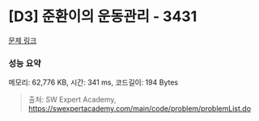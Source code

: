 # [D3] 준환이의 운동관리 - 3431 

[문제 링크](https://swexpertacademy.com/main/code/problem/problemDetail.do?contestProbId=AWE_ZXcqAAMDFAV2) 

### 성능 요약

메모리: 62,776 KB, 시간: 341 ms, 코드길이: 194 Bytes



> 출처: SW Expert Academy, https://swexpertacademy.com/main/code/problem/problemList.do